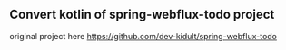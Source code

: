 Convert kotlin of spring-webflux-todo project
---
original project here <https://github.com/dev-kidult/spring-webflux-todo>